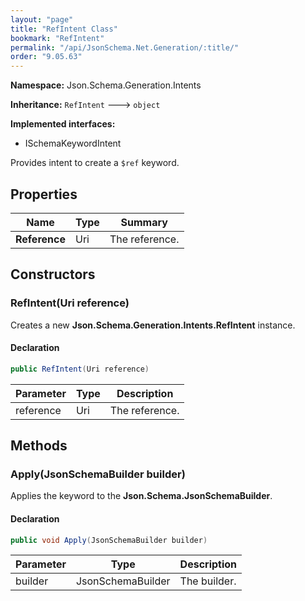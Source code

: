 ```yaml
---
layout: "page"
title: "RefIntent Class"
bookmark: "RefIntent"
permalink: "/api/JsonSchema.Net.Generation/:title/"
order: "9.05.63"
---
```

**Namespace:** Json.Schema.Generation.Intents

**Inheritance:**
`RefIntent`
 🡒 
`object`

**Implemented interfaces:**

- ISchemaKeywordIntent

Provides intent to create a `$ref` keyword.

## Properties

| Name | Type | Summary |
|---|---|---|
| **Reference** | Uri | The reference. |
## Constructors

### RefIntent(Uri reference)

Creates a new **Json.Schema.Generation.Intents.RefIntent** instance.

#### Declaration

```c#
public RefIntent(Uri reference)
```
| Parameter | Type | Description |
|---|---|---|
| reference | Uri | The reference. |

## Methods

### Apply(JsonSchemaBuilder builder)

Applies the keyword to the **Json.Schema.JsonSchemaBuilder**.

#### Declaration

```c#
public void Apply(JsonSchemaBuilder builder)
```
| Parameter | Type | Description |
|---|---|---|
| builder | JsonSchemaBuilder | The builder. |

